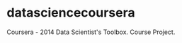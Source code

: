 datasciencecoursera
===================

Coursera - 2014 Data Scientist's Toolbox.  Course Project.

